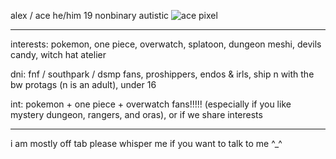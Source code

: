 alex / ace he/him 19
nonbinary autistic ![ace pixel](https://file.garden/ZbvTeWMdBBpQCORe/one%20piece/ace/ace2.gif)

***

interests: pokemon, one piece, overwatch, splatoon, dungeon meshi, devils candy, witch hat atelier

dni: fnf / southpark / dsmp fans, proshippers, endos & irls, ship n with the bw protags (n is an adult), under 16

int: pokemon + one piece + overwatch fans!!!!! (especially if you like mystery dungeon, rangers, and oras), or if we share interests 

 ***
 
i am mostly off tab please whisper me if you want to talk to me ^_^
